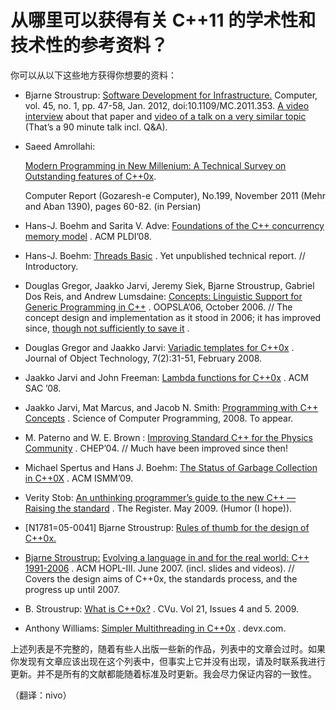 # 从哪里可以获得有关 C++11 的学术性和技术性的参考资料？

你可以从以下这些地方获得你想要的资料：

*   Bjarne Stroustrup: [Software Development for Infrastructure.](http://www.computer.org/portal/web/computingnow/0212/whatsnew/computer-r?src=cnhome-v1) Computer, vol. 45, no. 1, pp. 47-58, Jan. 2012, doi:10.1109/MC.2011.353\. [A video interview](http://vimeo.com/35326736) about that paper and [video of a talk on a very similar topic](http://channel9.msdn.com/Events/GoingNative/GoingNative-2012/Keynote-Bjarne-Stroustrup-Cpp11-Style) (That’s a 90 minute talk incl. Q&A).
*   Saeed Amrollahi:

    [Modern Programming in New Millenium: A Technical Survey on Outstanding features of C++0x](http://www.saeedamrollahi.com/pub/C++0x.pdf).

    Computer Report (Gozaresh-e Computer), No.199, November 2011 (Mehr and Aban 1390), pages 60-82\. (in Persian)

*   Hans-J. Boehm and Sarita V. Adve: [Foundations of the C++ concurrency memory model](http://portal.acm.org/citation.cfm?id=1375581.1375591) . ACM PLDI’08.

*   Hans-J. Boehm: [Threads Basic](http://www.hpl.hp.com/personal/Hans_Boehm/c++mm/threadsintro.html) . Yet unpublished technical report. // Introductory.
*   Douglas Gregor, Jaakko Jarvi, Jeremy Siek, Bjarne Stroustrup, Gabriel Dos Reis, and Andrew Lumsdaine: [Concepts: Linguistic Support for Generic Programming in C++](http://www.research.att.com/%7Ebs/oopsla06.pdf) . OOPSLA’06, October 2006\. // The concept design and implementation as it stood in 2006; it has improved since, [though not sufficiently to save it](http://www2.research.att.com/%7Ebs/C++0xFAQ.html#what-concepts) .
*   Douglas Gregor and Jaakko Jarvi: [Variadic templates for C++0x](http://www.jot.fm/issues/issue_2008_02/article2/) . Journal of Object Technology, 7(2):31-51, February 2008.
*   Jaakko Jarvi and John Freeman: [Lambda functions for C++0x](http://dx.doi.org/http://doi.acm.org/10.1145/1363686.1363735) . ACM SAC ’08.
*   Jaakko Jarvi, Mat Marcus, and Jacob N. Smith: [Programming with C++ Concepts](http://www2.research.att.com/%7Ebs/C++0xFAQ.html) . Science of Computer Programming, 2008\. To appear.
*   M. Paterno and W. E. Brown : [Improving Standard C++ for the Physics Community](http://www2.research.att.com/%7Ebs/C++0xFAQ.html) . CHEP’04\. // Much have been improved since then!
*   Michael Spertus and Hans J. Boehm: [The Status of Garbage Collection in C++0X](http://portal.acm.org/citation.cfm?doid=1542431.1542437) . ACM ISMM’09.
*   Verity Stob: [An unthinking programmer’s guide to the new C++ — Raising the standard](http://www.theregister.co.uk/2009/05/07/verity_stob_cplusplus/) . The Register. May 2009\. (Humor (I hope)).
*   [N1781=05-0041] Bjarne Stroustrup: [Rules of thumb for the design of C++0x.](http://www.open-std.org/jtc1/sc22/wg21/docs/papers/2005/n1781.pdf)
*   [Bjarne Stroustrup:](http://www.open-std.org/jtc1/sc22/wg21/docs/papers/2005/n1781.pdf) [Evolving a language in and for the real world: C++ 1991-2006](http://www.research.att.com/%7Ebs/hopl-almost-final.pdf) . ACM HOPL-III. June 2007\. (incl. slides and videos). // Covers the design aims of C++0x, the standards process, and the progress up until 2007.
*   B. Stroustrup: [What is C++0x?](http://www2.research.att.com/%7Ebs/what-is-2009.pdf) . CVu. Vol 21, Issues 4 and 5\. 2009.
*   Anthony Williams: [Simpler Multithreading in C++0x](http://www.devx.com/SpecialReports/Article/38883) . devx.com.

上述列表是不完整的，随着有些人出版一些新的作品，列表中的文章会过时。如果你发现有文章应该出现在这个列表中，但事实上它并没有出现，请及时联系我进行更新。并不是所有的文献都能随着标准及时更新。我会尽力保证内容的一致性。

（翻译：nivo）